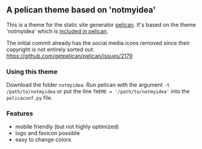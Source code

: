 ## A pelican theme based on 'notmyidea'

This is a theme for the static site generator [pelican](https://github.com/getpelican/pelican).
It's based on the theme 'notmyidea' which is [included in pelican](https://github.com/getpelican/pelican/tree/master/pelican/themes/notmyidea).

The initial commit already has the social media icons removed since their copyright is not entirely sorted out: https://github.com/getpelican/pelican/issues/2179

### Using this theme
Download the folder `notmyidea`.
Run pelican with the argument `-t /path/to/notmyidea` or put the line `THEME = '/path/to/notmyidea'` into the `pelicaconf.py` file.

### Features
- mobile friendly (but not highly optimized)
- logo and favicon possible
- easy to change colors